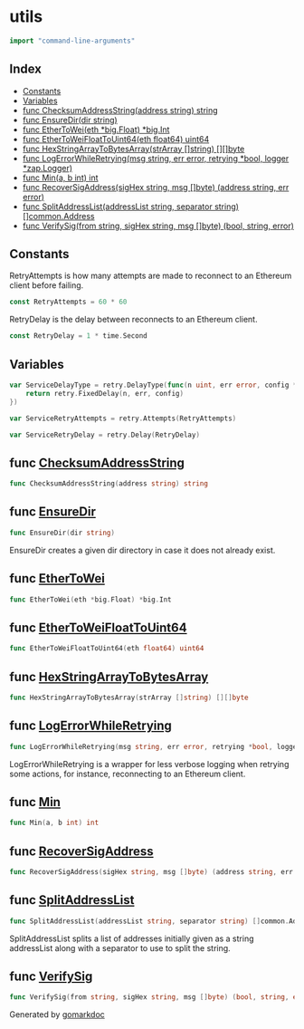 <!-- Code generated by gomarkdoc. DO NOT EDIT -->

# utils

```go
import "command-line-arguments"
```

## Index

- [Constants](#constants)
- [Variables](#variables)
- [func ChecksumAddressString(address string) string](#func-checksumaddressstring)
- [func EnsureDir(dir string)](#func-ensuredir)
- [func EtherToWei(eth *big.Float) *big.Int](#func-ethertowei)
- [func EtherToWeiFloatToUint64(eth float64) uint64](#func-ethertoweifloattouint64)
- [func HexStringArrayToBytesArray(strArray []string) [][]byte](#func-hexstringarraytobytesarray)
- [func LogErrorWhileRetrying(msg string, err error, retrying *bool, logger *zap.Logger)](#func-logerrorwhileretrying)
- [func Min(a, b int) int](#func-min)
- [func RecoverSigAddress(sigHex string, msg []byte) (address string, err error)](#func-recoversigaddress)
- [func SplitAddressList(addressList string, separator string) []common.Address](#func-splitaddresslist)
- [func VerifySig(from string, sigHex string, msg []byte) (bool, string, error)](#func-verifysig)

## Constants

RetryAttempts is how many attempts are made to reconnect to an Ethereum client before failing.

```go
const RetryAttempts = 60 * 60
```

RetryDelay is the delay between reconnects to an Ethereum client.

```go
const RetryDelay = 1 * time.Second
```

## Variables

```go
var ServiceDelayType = retry.DelayType(func(n uint, err error, config *retry.Config) time.Duration {
    return retry.FixedDelay(n, err, config)
})
```

```go
var ServiceRetryAttempts = retry.Attempts(RetryAttempts)
```

```go
var ServiceRetryDelay = retry.Delay(RetryDelay)
```

## func [ChecksumAddressString](https://github.com/latticexyz/mud/blob/main/packages/services/pkg/utils/address.go#L24)

```go
func ChecksumAddressString(address string) string
```

## func [EnsureDir](https://github.com/latticexyz/mud/blob/main/packages/services/pkg/utils/io.go#L12)

```go
func EnsureDir(dir string)
```

EnsureDir creates a given dir directory in case it does not already exist.

## func [EtherToWei](https://github.com/latticexyz/mud/blob/main/packages/services/pkg/utils/general.go#L33)

```go
func EtherToWei(eth *big.Float) *big.Int
```

## func [EtherToWeiFloatToUint64](https://github.com/latticexyz/mud/blob/main/packages/services/pkg/utils/general.go#L43)

```go
func EtherToWeiFloatToUint64(eth float64) uint64
```

## func [HexStringArrayToBytesArray](https://github.com/latticexyz/mud/blob/main/packages/services/pkg/utils/general.go#L21)

```go
func HexStringArrayToBytesArray(strArray []string) [][]byte
```

## func [LogErrorWhileRetrying](https://github.com/latticexyz/mud/blob/main/packages/services/pkg/utils/retry.go#L19)

```go
func LogErrorWhileRetrying(msg string, err error, retrying *bool, logger *zap.Logger)
```

LogErrorWhileRetrying is a wrapper for less verbose logging when retrying some actions, for instance, reconnecting to an Ethereum client.

## func [Min](https://github.com/latticexyz/mud/blob/main/packages/services/pkg/utils/general.go#L14)

```go
func Min(a, b int) int
```

## func [RecoverSigAddress](https://github.com/latticexyz/mud/blob/main/packages/services/pkg/utils/signature.go#L11)

```go
func RecoverSigAddress(sigHex string, msg []byte) (address string, err error)
```

## func [SplitAddressList](https://github.com/latticexyz/mud/blob/main/packages/services/pkg/utils/address.go#L11)

```go
func SplitAddressList(addressList string, separator string) []common.Address
```

SplitAddressList splits a list of addresses initially given as a string addressList along with a separator to use to split the string.

## func [VerifySig](https://github.com/latticexyz/mud/blob/main/packages/services/pkg/utils/signature.go#L34)

```go
func VerifySig(from string, sigHex string, msg []byte) (bool, string, error)
```

Generated by [gomarkdoc](https://github.com/princjef/gomarkdoc)
